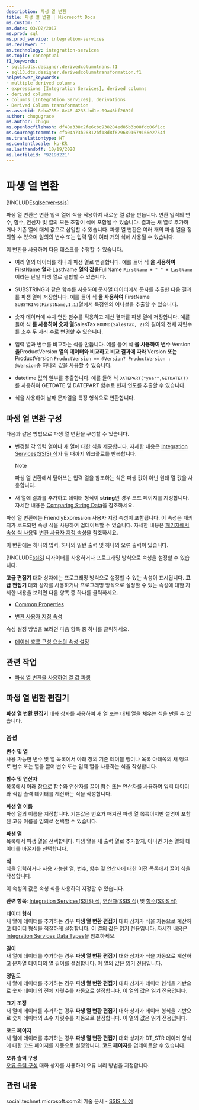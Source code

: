 ```yaml
---
description: 파생 열 변환
title: 파생 열 변환 | Microsoft Docs
ms.custom: ''
ms.date: 03/02/2017
ms.prod: sql
ms.prod_service: integration-services
ms.reviewer: ''
ms.technology: integration-services
ms.topic: conceptual
f1_keywords:
- sql13.dts.designer.derivedcolumntrans.f1
- sql13.dts.designer.derivedcolumntransformation.f1
helpviewer_keywords:
- multiple derived columns
- expressions [Integration Services], derived columns
- derived columns
- columns [Integration Services], derivations
- Derived Column transformation
ms.assetid: 8eba755e-8e48-4233-bd1e-09a46bf2692f
author: chugugrace
ms.author: chugu
ms.openlocfilehash: df48a338c2fe6cbc938284ed85b3b08fdc06f1cc
ms.sourcegitcommit: cfa04a73b26312bf18d8f6296891679166e2754d
ms.translationtype: HT
ms.contentlocale: ko-KR
ms.lasthandoff: 10/19/2020
ms.locfileid: "92193221"
---
```

# <a name="derived-column-transformation"></a>파생 열 변환

[!INCLUDE[sqlserver-ssis](../../../includes/applies-to-version/sqlserver-ssis.md)]


  파생 열 변환은 변환 입력 열에 식을 적용하여 새로운 열 값을 만듭니다. 변환 입력의 변수, 함수, 연산자 및 열의 모든 조합이 식에 포함될 수 있습니다. 결과는 새 열로 추가하거나 기존 열에 대체 값으로 삽입할 수 있습니다. 파생 열 변환은 여러 개의 파생 열을 정의할 수 있으며 임의의 변수 또는 입력 열이 여러 개의 식에 사용될 수 있습니다.  
  
 이 변환을 사용하여 다음 태스크를 수행할 수 있습니다.  
  
-   여러 열의 데이터를 하나의 파생 열로 연결합니다. 예를 들어 식 **을 사용하여** FirstName **열과** LastName **열의 값을**FullName `FirstName + " " + LastName`이라는 단일 파생 열로 결합할 수 있습니다.  
  
-   SUBSTRING과 같은 함수를 사용하여 문자열 데이터에서 문자를 추출한 다음 결과를 파생 열에 저장합니다. 예를 들어 식 **을 사용하여** FirstName `SUBSTRING(FirstName,1,1)`열에서 특정인의 이니셜을 추출할 수 있습니다.  
  
-   숫자 데이터에 수치 연산 함수를 적용하고 계산 결과를 파생 열에 저장합니다. 예를 들어 식 **를 사용하여 숫자 열**SalesTax `ROUND(SalesTax, 2)`의 길이와 전체 자릿수를 소수 두 자리 수로 변경할 수 있습니다.  
  
-   입력 열과 변수를 비교하는 식을 만듭니다. 예를 들어 식 **을 사용하여 변수** Version **을**ProductVersion **열의 데이터와 비교하고 비교 결과에 따라** Version **또는**ProductVersion `ProductVersion == @Version? ProductVersion : @Version`중 하나의 값을 사용할 수 있습니다.  
  
-   datetime 값의 일부를 추출합니다. 예를 들어 식 `DATEPART("year",GETDATE())`를 사용하여 GETDATE 및 DATEPART 함수로 현재 연도를 추출할 수 있습니다.  
  
-   식을 사용하여 날짜 문자열을 특정 형식으로 변환합니다.  
  
## <a name="configuration-of-the-derived-column-transformation"></a>파생 열 변환 구성  
 다음과 같은 방법으로 파생 열 변환을 구성할 수 있습니다.  
  
-   변경될 각 입력 열이나 새 열에 대한 식을 제공합니다. 자세한 내용은 [Integration Services&#40;SSIS&#41; 식](../../../integration-services/expressions/integration-services-ssis-expressions.md)가 될 때까지 워크플로를 반복합니다.  
  
    > [!NOTE]  
    >  파생 열 변환에서 덮어쓰는 입력 열을 참조하는 식은 파생 값이 아닌 원래 열 값을 사용합니다.  
  
-   새 열에 결과를 추가하고 데이터 형식이 **string**인 경우 코드 페이지를 지정합니다. 자세한 내용은 [Comparing String Data](../../../integration-services/data-flow/comparing-string-data.md)을 참조하세요.  
  
 파생 열 변환에는 FriendlyExpression 사용자 지정 속성이 포함됩니다. 이 속성은 패키지가 로드되면 속성 식을 사용하여 업데이트할 수 있습니다. 자세한 내용은 [패키지에서 속성 식 사용](../../../integration-services/expressions/use-property-expressions-in-packages.md)및 [변환 사용자 지정 속성](../../../integration-services/data-flow/transformations/transformation-custom-properties.md)을 참조하세요.  
  
 이 변환에는 하나의 입력, 하나의 일반 출력 및 하나의 오류 출력이 있습니다.  
  
 [!INCLUDE[ssIS](../../../includes/ssis-md.md)] 디자이너를 사용하거나 프로그래밍 방식으로 속성을 설정할 수 있습니다.  
  
 **고급 편집기** 대화 상자에는 프로그래밍 방식으로 설정할 수 있는 속성이 표시됩니다. **고급 편집기** 대화 상자를 사용하거나 프로그래밍 방식으로 설정할 수 있는 속성에 대한 자세한 내용을 보려면 다음 항목 중 하나를 클릭하세요.  
  
-   [Common Properties](../set-the-properties-of-a-data-flow-component.md)  
  
-   [변환 사용자 지정 속성](../../../integration-services/data-flow/transformations/transformation-custom-properties.md)  
  
 속성 설정 방법을 보려면 다음 항목 중 하나를 클릭하세요.  
  
-   [데이터 흐름 구성 요소의 속성 설정](../../../integration-services/data-flow/set-the-properties-of-a-data-flow-component.md)  
  
## <a name="related-tasks"></a>관련 작업  
  
-   [파생 열 변환을 사용하여 열 값 파생](../../../integration-services/data-flow/transformations/derive-column-values-by-using-the-derived-column-transformation.md)  
  
## <a name="derived-column-transformation-editor"></a>파생 열 변환 편집기
  **파생 열 변환 편집기** 대화 상자를 사용하여 새 열 또는 대체 열을 채우는 식을 만들 수 있습니다.  
  
### <a name="options"></a>옵션  
 **변수 및 열**  
 사용 가능한 변수 및 열 목록에서 아래 창의 기존 테이블 행이나 목록 아래쪽의 새 행으로 변수 또는 열을 끌어 변수 또는 입력 열을 사용하는 식을 작성합니다.  
  
 **함수 및 연산자**  
 목록에서 아래 창으로 함수와 연산자를 끌어 함수 또는 연산자를 사용하여 입력 데이터와 직접 출력 데이터를 계산하는 식을 작성합니다.  
  
 **파생 열 이름**  
 파생 열의 이름을 지정합니다. 기본값은 번호가 매겨진 파생 열 목록이지만 설명이 포함된 고유 이름을 임의로 선택할 수 있습니다.  
  
 **파생 열**  
 목록에서 파생 열을 선택합니다. 파생 열을 새 출력 열로 추가할지, 아니면 기존 열의 데이터를 바꿀지를 선택합니다.  
  
 **식**  
 식을 입력하거나 사용 가능한 열, 변수, 함수 및 연산자에 대한 이전 목록에서 끌어 식을 작성합니다.  
  
 이 속성의 값은 속성 식을 사용하여 지정할 수 있습니다.  
  
 **관련 항목**: [Integration Services&#40;SSIS&#41; 식](../../../integration-services/expressions/integration-services-ssis-expressions.md), [연산자&#40;SSIS 식&#41;](../../../integration-services/expressions/operators-ssis-expression.md) 및 [함수&#40;SSIS 식&#41;](../../../integration-services/expressions/functions-ssis-expression.md)  
  
 **데이터 형식**  
 새 열에 데이터를 추가하는 경우 **파생 열 변환 편집기** 대화 상자가 식을 자동으로 계산하고 데이터 형식을 적절하게 설정합니다. 이 열의 값은 읽기 전용입니다. 자세한 내용은 [Integration Services Data Types](../../../integration-services/data-flow/integration-services-data-types.md)을 참조하세요.  
  
 **길이**  
 새 열에 데이터를 추가하는 경우 **파생 열 변환 편집기** 대화 상자가 식을 자동으로 계산하고 문자열 데이터의 열 길이를 설정합니다. 이 열의 값은 읽기 전용입니다.  
  
 **정밀도**  
 새 열에 데이터를 추가하는 경우 **파생 열 변환 편집기** 대화 상자가 데이터 형식을 기반으로 숫자 데이터의 전체 자릿수를 자동으로 설정합니다. 이 열의 값은 읽기 전용입니다.  
  
 **크기 조정**  
 새 열에 데이터를 추가하는 경우 **파생 열 변환 편집기** 대화 상자가 데이터 형식을 기반으로 숫자 데이터의 소수 자릿수를 자동으로 설정합니다. 이 열의 값은 읽기 전용입니다.  
  
 **코드 페이지**  
 새 열에 데이터를 추가하는 경우 **파생 열 변환 편집기** 대화 상자가 DT_STR 데이터 형식에 대한 코드 페이지를 자동으로 설정합니다. **코드 페이지**를 업데이트할 수 있습니다.  
  
 **오류 출력 구성**  
 [오류 출력 구성](../error-handling-in-data.md) 대화 상자를 사용하여 오류 처리 방법을 지정합니다.  
  
## <a name="related-content"></a>관련 내용  
 social.technet.microsoft.com의 기술 문서 - [SSIS 식 예](https://go.microsoft.com/fwlink/?LinkId=220761)
